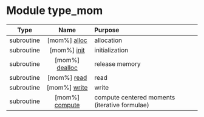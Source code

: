 # Module type_mom

| Type | Name | Purpose |
| :--: | :--: | :---------- |
| subroutine | [mom%] [alloc](https://github.com/benjaminmenetrier/bump-standalone/tree/master/src/type_mom.F90#L45) | allocation |
| subroutine | [mom%] [init](https://github.com/benjaminmenetrier/bump-standalone/tree/master/src/type_mom.F90#L80) | initialization |
| subroutine | [mom%] [dealloc](https://github.com/benjaminmenetrier/bump-standalone/tree/master/src/type_mom.F90#L108) | release memory |
| subroutine | [mom%] [read](https://github.com/benjaminmenetrier/bump-standalone/tree/master/src/type_mom.F90#L132) | read |
| subroutine | [mom%] [write](https://github.com/benjaminmenetrier/bump-standalone/tree/master/src/type_mom.F90#L196) | write |
| subroutine | [mom%] [compute](https://github.com/benjaminmenetrier/bump-standalone/tree/master/src/type_mom.F90#L265) | compute centered moments (iterative formulae) |
